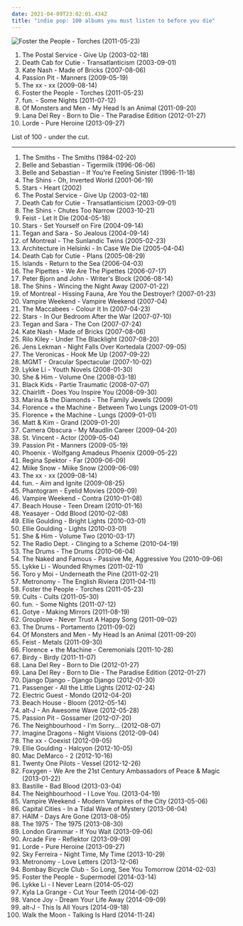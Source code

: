 ```yaml
---
date: 2021-04-09T23:02:01.434Z
title: "indie pop: 100 albums you must listen to before you die"
---
```

![Foster the People - Torches (2011-05-23)](http://coverartarchive.org/release/a67c9410-8035-4894-bcca-8848b2a1421e/24056349330-500.jpg "Foster the People - Torches (2011-05-23)")
<ol class="albums">
<li data-cover="https://img.discogs.com/0KYiptrcWBVNaineREV1kbuow2U=/fit-in/600x588/filters:strip_icc():format(jpeg):mode_rgb():quality(90)/discogs-images/R-5104968-1384623054-8986.jpeg.jpg" data-tags="indie, electronic" role="button">The Postal Service - Give Up (2003-02-18)</li>
<li data-cover="https://img.discogs.com/HHLuK6EGaphF-vdfztO3Gjs13Kw=/fit-in/600x603/filters:strip_icc():format(jpeg):mode_rgb():quality(90)/discogs-images/R-10585623-1500405654-4307.jpeg.jpg" data-tags="indie, indie rock, indie pop" role="button">Death Cab for Cutie - Transatlanticism (2003-09-01)</li>
<li data-cover="https://img.discogs.com/G-80IlCFUDTqAssTbS0pDeA3AcI=/fit-in/600x596/filters:strip_icc():format(jpeg):mode_rgb():quality(90)/discogs-images/R-1104100-1465185364-3063.jpeg.jpg" data-tags="indie pop, british" role="button">Kate Nash - Made of Bricks (2007-08-06)</li>
<li data-cover="http://coverartarchive.org/release/830e2a21-1e76-40ad-a4a5-9a1b12d656ff/11102770324-500.jpg" data-tags="electronic, indie pop, indie" role="button">Passion Pit - Manners (2009-05-19)</li>
<li data-cover="http://coverartarchive.org/release/2d9f9aac-1884-3939-a3b7-01437151e495/7167631451-500.jpg" data-tags="indie" role="button">The xx - xx (2009-08-14)</li>
<li data-cover="http://coverartarchive.org/release/a67c9410-8035-4894-bcca-8848b2a1421e/24056349330-500.jpg" data-tags="indie pop" role="button">Foster the People - Torches (2011-05-23)</li>
<li data-cover="http://coverartarchive.org/release/dc64e2f5-6ca2-429a-8956-c104cd62c925/8016441381-500.jpg" data-tags="indie pop" role="button">fun. - Some Nights (2011-07-12)</li>
<li data-cover="https://img.discogs.com/JOkkZurGvAkeFp8PQEAgtqzrhjg=/fit-in/600x539/filters:strip_icc():format(jpeg):mode_rgb():quality(90)/discogs-images/R-10352709-1495840289-6397.jpeg.jpg" data-tags="indie pop, indie" role="button">Of Monsters and Men - My Head Is an Animal (2011-09-20)</li>
<li data-cover="http://coverartarchive.org/release/d2ee5e04-e4f2-4c1e-92f1-89723aa51370/28023085962-500.jpg" data-tags="baroque pop, trip hop, dream pop, trip-hop, indie pop, female vocalists" role="button">Lana Del Rey - Born to Die - The Paradise Edition (2012-01-27)</li>
<li data-cover="http://coverartarchive.org/release/5f62ee6d-c5a7-4455-bfff-60e085d98f8a/10040947831-500.jpg" data-tags="indie pop" role="button">Lorde - Pure Heroine (2013-09-27)</li>
</ol>
List of 100 - under the cut.
<!-- more -->

_________________

<ol class="albums">
<li data-cover="http://coverartarchive.org/release/0299e566-f951-440f-bb63-8d6608aff482/6126735758-500.jpg" data-tags="80s" role="button">
The Smiths - The Smiths (1984-02-20)
</li>
<li data-cover="http://coverartarchive.org/release/dbd2e4d7-ad8f-3b53-9184-9c1554fb3b09/18848392355-500.jpg" data-tags="indie, indie pop" role="button">
Belle and Sebastian - Tigermilk (1996-06-06)
</li>
<li data-cover="http://coverartarchive.org/release/2b3c2f96-91f9-4d82-8efb-bd51812cab3c/4629555490-500.jpg" data-tags="indie pop, indie" role="button">
Belle and Sebastian - If You're Feeling Sinister (1996-11-18)
</li>
<li data-cover="http://coverartarchive.org/release/2f1b11bf-5dfe-450e-9db9-6b7804dc90eb/8040240591-500.jpg" data-tags="indie" role="button">
The Shins - Oh, Inverted World (2001-06-19)
</li>
<li data-cover="http://coverartarchive.org/release/9a1e5f83-4be0-48ff-8477-dce2e73a2ace/11716165288-500.jpg" data-tags="indie pop, indie" role="button">
Stars - Heart (2002)
</li>
<li data-cover="https://img.discogs.com/0KYiptrcWBVNaineREV1kbuow2U=/fit-in/600x588/filters:strip_icc():format(jpeg):mode_rgb():quality(90)/discogs-images/R-5104968-1384623054-8986.jpeg.jpg" data-tags="indie, electronic" role="button">
The Postal Service - Give Up (2003-02-18)
</li>
<li data-cover="https://img.discogs.com/HHLuK6EGaphF-vdfztO3Gjs13Kw=/fit-in/600x603/filters:strip_icc():format(jpeg):mode_rgb():quality(90)/discogs-images/R-10585623-1500405654-4307.jpeg.jpg" data-tags="indie, indie rock, indie pop" role="button">
Death Cab for Cutie - Transatlanticism (2003-09-01)
</li>
<li data-cover="http://coverartarchive.org/release/735e9638-b555-49f5-b536-01ce8df1dbeb/22159704215-500.jpg" data-tags="indie, indie rock, the shins" role="button">
The Shins - Chutes Too Narrow (2003-10-21)
</li>
<li data-cover="https://img.discogs.com/eU2kHxppsdd5tQ2SLv80GIxVNz8=/fit-in/600x600/filters:strip_icc():format(jpeg):mode_rgb():quality(90)/discogs-images/R-1006592-1520070252-6057.jpeg.jpg" data-tags="female vocalists, indie" role="button">
Feist - Let It Die (2004-05-18)
</li>
<li data-cover="https://img.discogs.com/8FIA2sz1_BotHhDwNL31gjdQ-mU=/fit-in/600x600/filters:strip_icc():format(jpeg):mode_rgb():quality(90)/discogs-images/R-13941067-1564536660-2325.jpeg.jpg" data-tags="indie, indie pop" role="button">
Stars - Set Yourself on Fire (2004-09-14)
</li>
<li data-cover="https://img.discogs.com/H-q1Do_SA1FUZzOWja6dHyPOdiw=/fit-in/456x455/filters:strip_icc():format(jpeg):mode_rgb():quality(90)/discogs-images/R-3176911-1319213405.jpeg.jpg" data-tags="indie" role="button">
Tegan and Sara - So Jealous (2004-09-14)
</li>
<li data-cover="https://img.discogs.com/FxuzRhsiquO25l0juxkLmQooUH0=/fit-in/240x240/filters:strip_icc():format(jpeg):mode_rgb():quality(90)/discogs-images/R-1458809-1221286371.jpeg.jpg" data-tags="indie pop, indie" role="button">
of Montreal - The Sunlandic Twins (2005-02-23)
</li>
<li data-cover="https://img.discogs.com/dvj5OpSy9aqWBgTg6DzCum06chU=/fit-in/280x243/filters:strip_icc():format(jpeg):mode_rgb():quality(90)/discogs-images/R-747219-1242292656.jpeg.jpg" data-tags="indie pop" role="button">
Architecture in Helsinki - In Case We Die (2005-04-04)
</li>
<li data-cover="http://coverartarchive.org/release/e6b48feb-4df7-4feb-b35f-efdb7695a949/9165973395-500.jpg" data-tags="indie" role="button">
Death Cab for Cutie - Plans (2005-08-29)
</li>
<li data-cover="https://img.discogs.com/dpXzji7Zh-rz9BH-vGHTCyTo1qE=/fit-in/500x500/filters:strip_icc():format(jpeg):mode_rgb():quality(90)/discogs-images/R-667563-1145481541.jpeg.jpg" data-tags="indie, indie pop, canadian" role="button">
Islands - Return to the Sea (2006-04-03)
</li>
<li data-cover="http://coverartarchive.org/release/1754547d-8a39-40c1-a939-ae94dc2781e4/17868296171-500.jpg" data-tags="pop, female vocalists" role="button">
The Pipettes - We Are The Pipettes (2006-07-17)
</li>
<li data-cover="https://img.discogs.com/Qnlq942-_5wnDpZceNH8dOqsLw4=/fit-in/600x600/filters:strip_icc():format(jpeg):mode_rgb():quality(90)/discogs-images/R-748222-1155426394.jpeg.jpg" data-tags="indie, swedish" role="button">
Peter Bjorn and John - Writer's Block (2006-08-14)
</li>
<li data-cover="http://coverartarchive.org/release/b585fc51-4f54-32d7-89a5-a5d57b3840dd/21173965740-500.jpg" data-tags="indie, indie rock" role="button">
The Shins - Wincing the Night Away (2007-01-22)
</li>
<li data-cover="https://img.discogs.com/Vtt75Gzqk8PUFqIyYbXQv7PxcE8=/fit-in/600x600/filters:strip_icc():format(jpeg):mode_rgb():quality(90)/discogs-images/R-5267834-1485130102-7731.jpeg.jpg" data-tags="indie pop" role="button">
of Montreal - Hissing Fauna, Are You the Destroyer? (2007-01-23)
</li>
<li data-cover="http://coverartarchive.org/release/e3329c6a-6ff9-4254-b82e-f4ac85e5e6dd/2514121509-500.jpg" data-tags="indie, indie rock" role="button">
Vampire Weekend - Vampire Weekend (2007-04)
</li>
<li data-cover="https://img.discogs.com/svFUiMC5xKUWZz9XLFq9bKYLUM8=/fit-in/543x480/filters:strip_icc():format(jpeg):mode_rgb():quality(90)/discogs-images/R-2391836-1281360167.jpeg.jpg" data-tags="indie, indie rock" role="button">
The Maccabees - Colour It In (2007-04-23)
</li>
<li data-cover="http://coverartarchive.org/release/04ea5f92-d9c9-4565-985c-f76e9b501247/23087035503-500.jpg" data-tags="indie, indie pop, canadian" role="button">
Stars - In Our Bedroom After the War (2007-07-10)
</li>
<li data-cover="http://coverartarchive.org/release/04c81c50-a42a-48bf-adbc-0503769e6e23/4809542255-500.jpg" data-tags="indie pop" role="button">
Tegan and Sara - The Con (2007-07-24)
</li>
<li data-cover="https://img.discogs.com/G-80IlCFUDTqAssTbS0pDeA3AcI=/fit-in/600x596/filters:strip_icc():format(jpeg):mode_rgb():quality(90)/discogs-images/R-1104100-1465185364-3063.jpeg.jpg" data-tags="indie pop, british" role="button">
Kate Nash - Made of Bricks (2007-08-06)
</li>
<li data-cover="https://img.discogs.com/bl4vspegq3dbuH24SEtRmJQhnEM=/fit-in/600x579/filters:strip_icc():format(jpeg):mode_rgb():quality(90)/discogs-images/R-1853857-1296769804.jpeg.jpg" data-tags="indie pop" role="button">
Rilo Kiley - Under The Blacklight (2007-08-20)
</li>
<li data-cover="http://coverartarchive.org/release/4bae6b93-7d34-4abe-984f-61487858e8fa/4890223091-500.jpg" data-tags="indie pop, indie" role="button">
Jens Lekman - Night Falls Over Kortedala (2007-09-05)
</li>
<li data-cover="https://img.discogs.com/ydFTaKjCjbLEGEOwccl2J6vY2xI=/fit-in/600x600/filters:strip_icc():format(jpeg):mode_rgb():quality(90)/discogs-images/R-14786700-1581593232-4035.jpeg.jpg" data-tags="pop, electropop" role="button">
The Veronicas - Hook Me Up (2007-09-22)
</li>
<li data-cover="http://coverartarchive.org/release/683fd794-f6e2-3c6d-9b46-b392e4ae5047/24085861268-500.jpg" data-tags="indie, electronic" role="button">
MGMT - Oracular Spectacular (2007-10-02)
</li>
<li data-cover="http://coverartarchive.org/release/b1bdb840-cda8-3506-9773-90418c275e5d/20132331254-500.jpg" data-tags="swedish, indie pop, female vocalists" role="button">
Lykke Li - Youth Novels (2008-01-30)
</li>
<li data-cover="http://coverartarchive.org/release/ee79e860-68e7-46ad-bebb-8a003a1dc7a4/4804280407-500.jpg" data-tags="indie" role="button">
She & Him - Volume One (2008-03-18)
</li>
<li data-cover="https://img.discogs.com/fi-H7ZPALPcsWhQEkhhSWu4v05k=/fit-in/600x601/filters:strip_icc():format(jpeg):mode_rgb():quality(90)/discogs-images/R-1404081-1494614671-4937.jpeg.jpg" data-tags="indie pop" role="button">
Black Kids - Partie Traumatic (2008-07-07)
</li>
<li data-cover="http://coverartarchive.org/release/c44a3d03-a9c5-446f-aa95-c09d1d060f4a/11914301771-500.jpg" data-tags="indie, indie pop, electronica, dream pop, chairlift" role="button">
Chairlift - Does You Inspire You (2008-09-30)
</li>
<li data-cover="https://img.discogs.com/ge0kkIxE2Idf9oNN3pxcA8rxiuw=/fit-in/600x600/filters:strip_icc():format(jpeg):mode_rgb():quality(90)/discogs-images/R-6539742-1421569801-4407.jpeg.jpg" data-tags="pop, indie pop" role="button">
Marina & the Diamonds - The Family Jewels (2009)
</li>
<li data-cover="http://coverartarchive.org/release/ecbd906b-5fcf-4813-92a6-fd7ff95ea533/1323011485-500.jpg" data-tags="indie pop" role="button">
Florence + the Machine - Between Two Lungs (2009-01-01)
</li>
<li data-cover="http://coverartarchive.org/release/11572329-7330-36eb-bcfb-787987c783be/9704570995-500.jpg" data-tags="indie" role="button">
Florence + the Machine - Lungs (2009-01-01)
</li>
<li data-cover="http://coverartarchive.org/release/aed31f11-8501-3480-a3c7-208bac483618/2142624847-500.jpg" data-tags="indie pop" role="button">
Matt & Kim - Grand (2009-01-20)
</li>
<li data-cover="https://img.discogs.com/o8_V-hTUs1ECCKn6hzsWwStkPAs=/fit-in/600x592/filters:strip_icc():format(jpeg):mode_rgb():quality(90)/discogs-images/R-7314256-1438690931-2167.jpeg.jpg" data-tags="indie pop" role="button">
Camera Obscura - My Maudlin Career (2009-04-20)
</li>
<li data-cover="http://coverartarchive.org/release/1e1786e5-c6da-3bcf-961d-3b21a49ee9dc/13204157353-500.jpg" data-tags="indie pop, art pop, indie" role="button">
St. Vincent - Actor (2009-05-04)
</li>
<li data-cover="http://coverartarchive.org/release/830e2a21-1e76-40ad-a4a5-9a1b12d656ff/11102770324-500.jpg" data-tags="electronic, indie pop, indie" role="button">
Passion Pit - Manners (2009-05-19)
</li>
<li data-cover="http://coverartarchive.org/release/9f80e404-9436-307a-a369-e93a2fdd6751/10952356282-500.jpg" data-tags="indie rock" role="button">
Phoenix - Wolfgang Amadeus Phoenix (2009-05-22)
</li>
<li data-cover="http://coverartarchive.org/release/8de3f2da-225f-49de-bb40-7a58e3bb0518/3715735677-500.jpg" data-tags="pop, piano, anti-folk, indie, alternative, indie pop, indie rock, 00s" role="button">
Regina Spektor - Far (2009-06-09)
</li>
<li data-cover="https://img.discogs.com/C00eHcKQgYMinrXXJV9pdNCmVDs=/fit-in/600x596/filters:strip_icc():format(jpeg):mode_rgb():quality(90)/discogs-images/R-2057960-1612983400-2260.jpeg.jpg" data-tags="indie pop, electropop" role="button">
Miike Snow - Miike Snow (2009-06-09)
</li>
<li data-cover="http://coverartarchive.org/release/2d9f9aac-1884-3939-a3b7-01437151e495/7167631451-500.jpg" data-tags="indie" role="button">
The xx - xx (2009-08-14)
</li>
<li data-cover="https://img.discogs.com/Xvt0O3nea3m5UxRftZdasQolCx0=/fit-in/600x600/filters:strip_icc():format(jpeg):mode_rgb():quality(90)/discogs-images/R-58972-1307997369.jpeg.jpg" data-tags="indie pop" role="button">
fun. - Aim and Ignite (2009-08-25)
</li>
<li data-cover="http://coverartarchive.org/release/d72bf4d7-3bea-38b5-87df-9ef01eb3b14a/5920957048-500.jpg" data-tags="trip-hop, indie pop, indietronica" role="button">
Phantogram - Eyelid Movies (2009-09)
</li>
<li data-cover="https://img.discogs.com/WsRvEbzvbUUk83b9XmAPKAaAzBQ=/fit-in/600x523/filters:strip_icc():format(jpeg):mode_rgb():quality(90)/discogs-images/R-2058189-1536693069-9605.jpeg.jpg" data-tags="indie rock, indie pop" role="button">
Vampire Weekend - Contra (2010-01-08)
</li>
<li data-cover="http://coverartarchive.org/release/44f67ad5-cdff-3036-80e9-bee67402ded0/8824312033-500.jpg" data-tags="dream pop" role="button">
Beach House - Teen Dream (2010-01-16)
</li>
<li data-cover="http://coverartarchive.org/release/8d2dca48-73cb-3739-a6e8-abdca9538134/8303197337-500.jpg" data-tags="indie" role="button">
Yeasayer - Odd Blood (2010-02-08)
</li>
<li data-cover="http://coverartarchive.org/release/4fce3a8f-2e89-4f70-9852-e0e960faff8e/1533922680-500.jpg" data-tags="synthpop, pop, indie pop" role="button">
Ellie Goulding - Bright Lights (2010-03-01)
</li>
<li data-cover="https://img.discogs.com/lfkUaWhOa-mKkA4XsUjtxeJkep0=/fit-in/600x600/filters:strip_icc():format(jpeg):mode_rgb():quality(90)/discogs-images/R-2259545-1290695051.jpeg.jpg" data-tags="pop" role="button">
Ellie Goulding - Lights (2010-03-01)
</li>
<li data-cover="http://coverartarchive.org/release/2c965efb-dd6e-430b-bd4e-be8a5733aaac/4804300300-500.jpg" data-tags="indie pop" role="button">
She & Him - Volume Two (2010-03-17)
</li>
<li data-cover="http://coverartarchive.org/release/cc6f7a05-e1c4-4039-9eb3-8c8ccd37e6b1/13919864002-500.jpg" data-tags="indie pop, shoegaze" role="button">
The Radio Dept. - Clinging to a Scheme (2010-04-19)
</li>
<li data-cover="https://img.discogs.com/xbnj54pJl7QKz1MCL_KaOsKO6vU=/fit-in/600x606/filters:strip_icc():format(jpeg):mode_rgb():quality(90)/discogs-images/R-2306596-1592741615-3680.jpeg.jpg" data-tags="indie pop" role="button">
The Drums - The Drums (2010-06-04)
</li>
<li data-cover="https://img.discogs.com/uzzLYH2sg4bW8C-a42e0sHf5WMc=/fit-in/600x600/filters:strip_icc():format(jpeg):mode_rgb():quality(90)/discogs-images/R-2440274-1284186706.jpeg.jpg" data-tags="indie pop" role="button">
The Naked and Famous - Passive Me, Aggressive You (2010-09-06)
</li>
<li data-cover="http://coverartarchive.org/release/36850a03-c671-4690-9eb9-b6aa96d52405/7463293341-500.jpg" data-tags="indie pop" role="button">
Lykke Li - Wounded Rhymes (2011-02-11)
</li>
<li data-cover="http://coverartarchive.org/release/03b381ba-f859-3da0-873c-e359c56f25dd/12929911749-500.jpg" data-tags="indie pop, psychedelic" role="button">
Toro y Moi - Underneath the Pine (2011-02-21)
</li>
<li data-cover="http://coverartarchive.org/release/ab72858b-f47f-4ad7-9e3a-3fd19d8944f5/6073355209-500.jpg" data-tags="indie pop, electropop" role="button">
Metronomy - The English Riviera (2011-04-11)
</li>
<li data-cover="http://coverartarchive.org/release/a67c9410-8035-4894-bcca-8848b2a1421e/24056349330-500.jpg" data-tags="indie pop" role="button">
Foster the People - Torches (2011-05-23)
</li>
<li data-cover="https://via.placeholder.com/450" data-tags="indie pop" role="button">
Cults - Cults (2011-05-30)
</li>
<li data-cover="http://coverartarchive.org/release/dc64e2f5-6ca2-429a-8956-c104cd62c925/8016441381-500.jpg" data-tags="indie pop" role="button">
fun. - Some Nights (2011-07-12)
</li>
<li data-cover="https://img.discogs.com/FJT4JjiaFBDBDCUdKj3ouXuus3M=/fit-in/293x293/filters:strip_icc():format(jpeg):mode_rgb():quality(90)/discogs-images/R-3069528-1314275965.jpeg.jpg" data-tags="indie, electronic" role="button">
Gotye - Making Mirrors (2011-08-19)
</li>
<li data-cover="http://coverartarchive.org/release/00ee87de-e714-47ed-8197-314d43d5a6ad/3330596020-500.jpg" data-tags="indie rock, indie" role="button">
Grouplove - Never Trust A Happy Song (2011-09-02)
</li>
<li data-cover="http://coverartarchive.org/release/b6b21d16-021f-48fe-a575-c46320cf3107/28325780282-500.jpg" data-tags="indie pop, new wave" role="button">
The Drums - Portamento (2011-09-02)
</li>
<li data-cover="https://img.discogs.com/JOkkZurGvAkeFp8PQEAgtqzrhjg=/fit-in/600x539/filters:strip_icc():format(jpeg):mode_rgb():quality(90)/discogs-images/R-10352709-1495840289-6397.jpeg.jpg" data-tags="indie pop, indie" role="button">
Of Monsters and Men - My Head Is an Animal (2011-09-20)
</li>
<li data-cover="https://img.discogs.com/9aUQbdMYLjht-KvnFgpm8mcxuvU=/fit-in/600x587/filters:strip_icc():format(jpeg):mode_rgb():quality(90)/discogs-images/R-3138527-1585409765-4096.jpeg.jpg" data-tags="female vocalists" role="button">
Feist - Metals (2011-09-30)
</li>
<li data-cover="http://coverartarchive.org/release/c4cd4554-e6c2-4474-9e03-305b586007a1/17890002299-500.jpg" data-tags="indie, female vocalists" role="button">
Florence + the Machine - Ceremonials (2011-10-28)
</li>
<li data-cover="http://coverartarchive.org/release/1d2b9813-5cc3-4408-b222-2a3f5b0768f6/4081358348-500.jpg" data-tags="british, folk" role="button">
Birdy - Birdy (2011-11-07)
</li>
<li data-cover="http://coverartarchive.org/release/c98842dc-f272-4716-b59e-0b706e844836/28024609400-500.jpg" data-tags="baroque pop, trip-hop, alternative" role="button">
Lana Del Rey - Born to Die (2012-01-27)
</li>
<li data-cover="http://coverartarchive.org/release/d2ee5e04-e4f2-4c1e-92f1-89723aa51370/28023085962-500.jpg" data-tags="baroque pop, trip hop, dream pop, trip-hop, indie pop, female vocalists" role="button">
Lana Del Rey - Born to Die - The Paradise Edition (2012-01-27)
</li>
<li data-cover="http://coverartarchive.org/release/ecfddb21-48c1-44b3-8918-365403b6459a/1802907186-500.jpg" data-tags="indie pop, indie rock, indietronica" role="button">
Django Django - Django Django (2012-01-30)
</li>
<li data-cover="http://coverartarchive.org/release/00d751af-6c26-46e2-aa64-e48d9af4e0a1/2299991985-500.jpg" data-tags="singer songwriter, passenger, easy listening-d, folk, my gang 12" role="button">
Passenger - All the Little Lights (2012-02-24)
</li>
<li data-cover="https://img.discogs.com/tzJlIpGVxhIcpGhV7ir0n0BXhh0=/fit-in/580x600/filters:strip_icc():format(jpeg):mode_rgb():quality(90)/discogs-images/R-3578248-1335993570.jpeg.jpg" data-tags="indie pop" role="button">
Electric Guest - Mondo (2012-04-20)
</li>
<li data-cover="http://coverartarchive.org/release/24c99b7d-b243-450d-8477-46dfd4a8bfa3/948171837-500.jpg" data-tags="dream pop" role="button">
Beach House - Bloom (2012-05-14)
</li>
<li data-cover="http://coverartarchive.org/release/9421c67a-9e28-4e75-bc20-c1424c7510ea/17153963887-500.jpg" data-tags="indie" role="button">
alt-J - An Awesome Wave (2012-05-28)
</li>
<li data-cover="http://coverartarchive.org/release/c2174e3e-6c49-4262-8965-36a173a9ebc0/1194862110-500.jpg" data-tags="indie pop" role="button">
Passion Pit - Gossamer (2012-07-20)
</li>
<li data-cover="http://coverartarchive.org/release/4d5c290d-5bef-475b-8b45-17f39ceb3159/5890565816-500.jpg" data-tags="indie pop" role="button">
The Neighbourhood - I'm Sorry... (2012-08-07)
</li>
<li data-cover="http://coverartarchive.org/release/e7bf831c-fff2-4758-a026-4432fd957bd3/6796107819-500.jpg" data-tags="indie rock, alternative, alternative rock" role="button">
Imagine Dragons - Night Visions (2012-09-04)
</li>
<li data-cover="http://coverartarchive.org/release/bd33b592-9208-49e5-b0dc-fec799689a5c/3325563092-500.jpg" data-tags="indie, electronic" role="button">
The xx - Coexist (2012-09-05)
</li>
<li data-cover="http://coverartarchive.org/release/f1ee5f60-0e3b-4a0d-8705-2113f12baf64/9115800193-500.jpg" data-tags="synthpop, indie pop" role="button">
Ellie Goulding - Halcyon (2012-10-05)
</li>
<li data-cover="http://coverartarchive.org/release/13920435-8a44-4e45-b35e-57b08ba9d1f5/2356334812-500.jpg" data-tags="indie pop, jangle pop" role="button">
Mac DeMarco - 2 (2012-10-16)
</li>
<li data-cover="http://coverartarchive.org/release/77f25b0b-bb51-44fb-b7b5-9c5c391769dd/7221126832-500.jpg" data-tags="alternative" role="button">
Twenty One Pilots - Vessel (2012-12-26)
</li>
<li data-cover="http://coverartarchive.org/release/fed15943-7a2f-4145-b927-d54bfdbb47a3/3077819531-500.jpg" data-tags="indie pop" role="button">
Foxygen - We Are the 21st Century Ambassadors of Peace & Magic (2013-01-22)
</li>
<li data-cover="http://coverartarchive.org/release/99d80ba7-516e-4058-8c01-ab04e4ccca4b/11232970334-500.jpg" data-tags="british, rock, indietronica" role="button">
Bastille - Bad Blood (2013-03-04)
</li>
<li data-cover="http://coverartarchive.org/release/74d2a13d-6b16-4e6d-9a3a-3c56b569741a/16339583300-500.jpg" data-tags="indie pop, alternative rock, indie rock" role="button">
The Neighbourhood - I Love You. (2013-04-19)
</li>
<li data-cover="http://coverartarchive.org/release/35a7ea89-605b-466e-a5c5-1726f56f980f/4265527988-500.jpg" data-tags="indie rock" role="button">
Vampire Weekend - Modern Vampires of the City (2013-05-06)
</li>
<li data-cover="http://coverartarchive.org/release/55dbee72-87e6-4225-8bb9-03173f76ba5c/4877089953-500.jpg" data-tags="indie pop" role="button">
Capital Cities - In a Tidal Wave of Mystery (2013-06-04)
</li>
<li data-cover="http://coverartarchive.org/release/bd851d19-d7dc-469a-9726-febb251a50f1/5165325162-500.jpg" data-tags="indie rock, female vocalists, indie pop, soft rock" role="button">
HAIM - Days Are Gone (2013-08-05)
</li>
<li data-cover="http://coverartarchive.org/release/ac2b87af-2774-4575-a72a-db31c8865264/5068034405-500.jpg" data-tags="indie rock, indie pop" role="button">
The 1975 - The 1975 (2013-08-30)
</li>
<li data-cover="http://coverartarchive.org/release/915f9487-03ba-49fb-84fe-1ff4cb5d5ece/5098039469-500.jpg" data-tags="indie pop" role="button">
London Grammar - If You Wait (2013-09-06)
</li>
<li data-cover="http://coverartarchive.org/release/660b4600-6d15-46c7-986b-650c26b97ddf/11070767669-500.jpg" data-tags="indie rock" role="button">
Arcade Fire - Reflektor (2013-09-09)
</li>
<li data-cover="http://coverartarchive.org/release/5f62ee6d-c5a7-4455-bfff-60e085d98f8a/10040947831-500.jpg" data-tags="indie pop" role="button">
Lorde - Pure Heroine (2013-09-27)
</li>
<li data-cover="http://coverartarchive.org/release/185d0b3a-3a56-4db8-8e80-2e47861d078b/12033804091-500.jpg" data-tags="indie pop, noise pop, indie rock, pop, rock, synthpop, alternative" role="button">
Sky Ferreira - Night Time, My Time (2013-10-29)
</li>
<li data-cover="http://coverartarchive.org/release/5adeb0cd-f15c-447c-82a4-2d6fb5279436/6728311268-500.jpg" data-tags="indie pop, british" role="button">
Metronomy - Love Letters (2013-12-06)
</li>
<li data-cover="https://img.discogs.com/CRb0Gk5Yo5pl0J6FZ1BqhuAcSw4=/fit-in/599x543/filters:strip_icc():format(jpeg):mode_rgb():quality(90)/discogs-images/R-5377841-1391891764-4561.jpeg.jpg" data-tags="indie rock, indie, indie pop" role="button">
Bombay Bicycle Club - So Long, See You Tomorrow (2014-02-03)
</li>
<li data-cover="http://coverartarchive.org/release/467e3807-0848-4009-9f73-1694642b8787/8667724427-500.jpg" data-tags="indie" role="button">
Foster the People - Supermodel (2014-03-14)
</li>
<li data-cover="http://coverartarchive.org/release/7c6e0890-881d-4a4c-a6a9-5b31bb4775a3/7211284397-500.jpg" data-tags="indie pop" role="button">
Lykke Li - I Never Learn (2014-05-02)
</li>
<li data-cover="http://coverartarchive.org/release/b3144fef-b082-4de6-a539-4c4bde277b76/8747991818-500.jpg" data-tags="electronic, electropop, pop, british, indie pop, indietronica, alternative pop, 2014 albums" role="button">
Kyla La Grange - Cut Your Teeth (2014-06-02)
</li>
<li data-cover="http://coverartarchive.org/release/32269431-0747-4ec2-a2b9-84abfaa499ee/8007239303-500.jpg" data-tags="indie, indie folk" role="button">
Vance Joy - Dream Your Life Away (2014-09-09)
</li>
<li data-cover="http://coverartarchive.org/release/8f88b648-658c-4419-9d15-138c9d6d40c1/7480709015-500.jpg" data-tags="electronic, indie, 2010s" role="button">
alt-J - This Is All Yours (2014-09-18)
</li>
<li data-cover="http://coverartarchive.org/release/8d3f896d-43c2-4bec-b3bc-c876b6dffdd5/26941961357-500.jpg" data-tags="indie rock, indie pop" role="button">
Walk the Moon - Talking Is Hard (2014-11-24)
</li>
</ol>